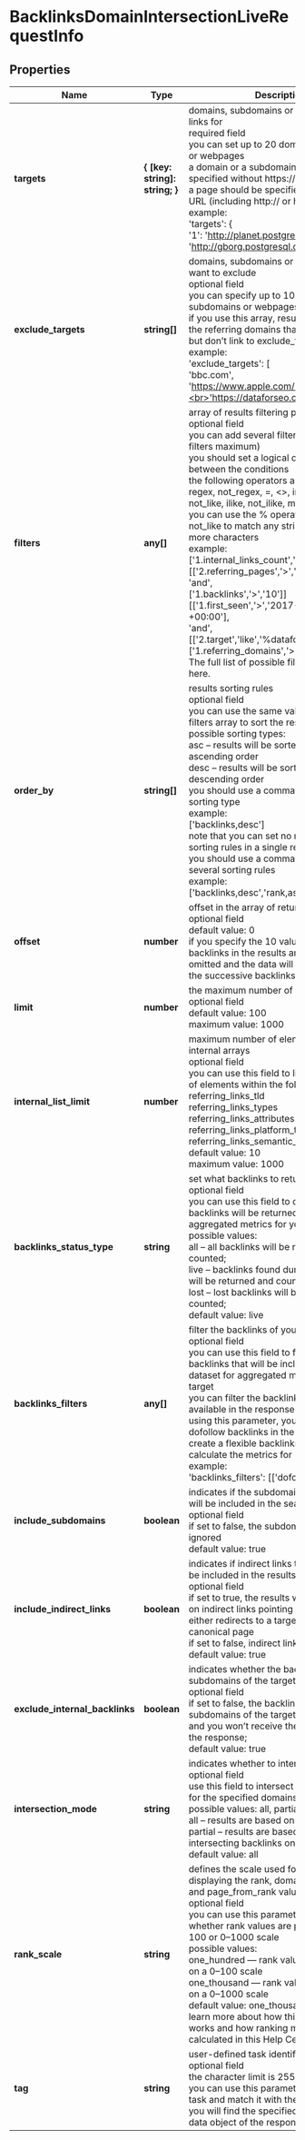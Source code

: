 # BacklinksDomainIntersectionLiveRequestInfo

## Properties

| Name | Type | Description | Notes |
|------------ | ------------- | ------------- | -------------|
**targets** | **{ [key: string]: string; }** | domains, subdomains or webpages to get links for<br>required field<br>you can set up to 20 domains, subdomains or webpages<br>a domain or a subdomain should be specified without https:// and www.<br>a page should be specified with absolute URL (including http:// or https://)<br>example:<br>'targets': {<br>'1': 'http://planet.postgresql.org/',<br>'2': 'http://gborg.postgresql.org/'<br>} |[optional]|
**exclude_targets** | **string[]** | domains, subdomains or webpages you want to exclude<br>optional field<br>you can specify up to 10 domains, subdomains or webpages<br>if you use this array, results will contain the referring domains that link to targets but don’t link to exclude_targets<br>example:<br>'exclude_targets': [<br>'bbc.com',<br>'https://www.apple.com/iphone/*',<br>'https://dataforseo.com/apis/*'] |[optional]|
**filters** | **any[]** | array of results filtering parameters<br>optional field<br>you can add several filters at once (8 filters maximum)<br>you should set a logical operator and, or between the conditions<br>the following operators are supported:<br>regex, not_regex, =, <>, in, not_in, like, not_like, ilike, not_ilike, match, not_match<br>you can use the % operator with like and not_like to match any string of zero or more characters<br>example:<br>['1.internal_links_count','>','1']<br>[['2.referring_pages','>','2'],<br>'and',<br>['1.backlinks','>','10']]<br>[['1.first_seen','>','2017-10-23 11:31:45 +00:00'],<br>'and',<br>[['2.target','like','%dataforseo.com%'],'or',['1.referring_domains','>','10']]]<br>The full list of possible filters is available here. |[optional]|
**order_by** | **string[]** | results sorting rules<br>optional field<br>you can use the same values as in the filters array to sort the results<br>possible sorting types:<br>asc – results will be sorted in the ascending order<br>desc – results will be sorted in the descending order<br>you should use a comma to set up a sorting type<br>example:<br>['backlinks,desc']<br>note that you can set no more than three sorting rules in a single request<br>you should use a comma to separate several sorting rules<br>example:<br>['backlinks,desc','rank,asc'] |[optional]|
**offset** | **number** | offset in the array of returned results<br>optional field<br>default value: 0<br>if you specify the 10 value, the first ten backlinks in the results array will be omitted and the data will be provided for the successive backlinks |[optional]|
**limit** | **number** | the maximum number of returned results<br>optional field<br>default value: 100<br>maximum value: 1000 |[optional]|
**internal_list_limit** | **number** | maximum number of elements within internal arrays<br>optional field<br>you can use this field to limit the number of elements within the following arrays:<br>referring_links_tld<br>referring_links_types<br>referring_links_attributes<br>referring_links_platform_types<br>referring_links_semantic_locations<br>default value: 10<br>maximum value: 1000 |[optional]|
**backlinks_status_type** | **string** | set what backlinks to return and count<br>optional field<br>you can use this field to choose what backlinks will be returned and used for aggregated metrics for your targets;<br>possible values:<br>all – all backlinks will be returned and counted;<br>live – backlinks found during the last check will be returned and counted;<br>lost – lost backlinks will be returned and counted;<br>default value: live |[optional]|
**backlinks_filters** | **any[]** | filter the backlinks of your target<br>optional field<br>you can use this field to filter the initial backlinks that will be included in the dataset for aggregated metrics for your target<br>you can filter the backlinks by all fields available in the response of this endpoint<br>using this parameter, you can include only dofollow backlinks in the response and create a flexible backlinks dataset to calculate the metrics for<br>example:<br>'backlinks_filters': [['dofollow', '=', true]] |[optional]|
**include_subdomains** | **boolean** | indicates if the subdomains of the target will be included in the search<br>optional field<br>if set to false, the subdomains will be ignored<br>default value: true |[optional]|
**include_indirect_links** | **boolean** | indicates if indirect links to the targets will be included in the results<br>optional field<br>if set to true, the results will include data on indirect links pointing to a page that either redirects to a target, or points to a canonical page<br>if set to false, indirect links will be ignored<br>default value: true |[optional]|
**exclude_internal_backlinks** | **boolean** | indicates whether the backlinks from subdomains of the target are excluded<br>optional field<br>if set to false, the backlinks from subdomains of the target will be omitted and you won’t receive the same domain in the response;<br>default value: true |[optional]|
**intersection_mode** | **string** | indicates whether to intersect backlinks<br>optional field<br>use this field to intersect or merge results for the specified domains<br>possible values: all, partial<br>all – results are based on all backlinks;<br>partial – results are based on the intersecting backlinks only;<br>default value: all |[optional]|
**rank_scale** | **string** | defines the scale used for calculating and displaying the rank, domain_from_rank, and page_from_rank values<br>optional field<br>you can use this parameter to choose whether rank values are presented on a 0–100 or 0–1000 scale<br>possible values:<br>one_hundred — rank values are displayed on a 0–100 scale<br>one_thousand — rank values are displayed on a 0–1000 scale<br>default value: one_thousand<br>learn more about how this parameter works and how ranking metrics are calculated in this Help Center article |[optional]|
**tag** | **string** | user-defined task identifier<br>optional field<br>the character limit is 255<br>you can use this parameter to identify the task and match it with the result<br>you will find the specified tag value in the data object of the response |[optional]|